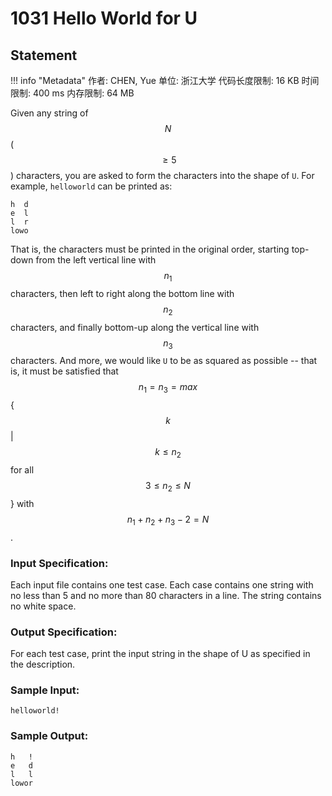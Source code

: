 
# 1031 Hello World for U

## Statement

!!! info "Metadata"
    作者: CHEN, Yue
    单位: 浙江大学
    代码长度限制: 16 KB
    时间限制: 400 ms
    内存限制: 64 MB

Given any string of $$N$$ ($$\ge 5$$) characters, you are asked to form the characters into the shape of `U`. For example, `helloworld` can be printed as:
```
h  d
e  l
l  r
lowo
```

That is, the characters must be printed in the original order, starting top-down from the left vertical line with $$n_1$$ characters, then left to right along the bottom line with $$n_2$$ characters, and finally bottom-up along the vertical line with $$n_3$$ characters. And more, we would like `U` to be as squared as possible -- that is, it must be satisfied that $$n_1 = n_3 = max$$ { $$k$$ | $$k \le n_2$$ for all $$3 \le n_2 \le N$$ } with $$n_1 + n_2 + n_3 - 2 = N$$.

### Input Specification:

Each input file contains one test case. Each case contains one string with no less than 5 and no more than 80 characters in a line. The string contains no white space.

### Output Specification:

For each test case, print the input string in the shape of U as specified in the description.

### Sample Input:
```plaintext
helloworld!
```

### Sample Output:
```plaintext
h   !
e   d
l   l
lowor
```


